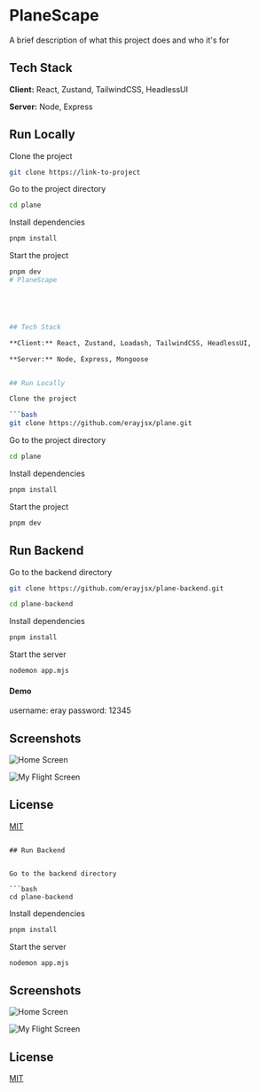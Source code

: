 
# PlaneScape

A brief description of what this project does and who it's for






## Tech Stack

**Client:** React, Zustand, TailwindCSS, HeadlessUI

**Server:** Node, Express


## Run Locally

Clone the project

```bash
git clone https://link-to-project
```

Go to the project directory

```bash
cd plane
```

Install dependencies

```bash
pnpm install
```

Start the project

```bash
pnpm dev
# PlaneScape





## Tech Stack

**Client:** React, Zustand, Loadash, TailwindCSS, HeadlessUI, 

**Server:** Node, Express, Mongoose


## Run Locally

Clone the project

```bash
git clone https://github.com/erayjsx/plane.git
```

Go to the project directory

```bash
cd plane
```

Install dependencies

```bash
pnpm install
```

Start the project

```bash
pnpm dev
```

## Run Backend


Go to the backend directory

```bash
git clone https://github.com/erayjsx/plane-backend.git
```

```bash
cd plane-backend
```

Install dependencies

```bash
pnpm install
```

Start the server

```bash
nodemon app.mjs
```


#### Demo

username: eray
password: 12345


## Screenshots

![Home Screen](https://i.ibb.co/7R3pxdL/localhost-5173-1.png)

![My Flight Screen](https://i.ibb.co/ZB5Y6Xm/localhost-5173-my-flights.png)


## License

[MIT](https://choosealicense.com/licenses/mit/)


```

## Run Backend


Go to the backend directory

```bash
cd plane-backend
```

Install dependencies

```bash
pnpm install
```

Start the server

```bash
nodemon app.mjs
```


## Screenshots

![Home Screen](https://i.ibb.co/mSP3w4t/localhost-5173.png)

![My Flight Screen](https://i.ibb.co/ZB5Y6Xm/localhost-5173-my-flights.png)


## License

[MIT](https://choosealicense.com/licenses/mit/)


